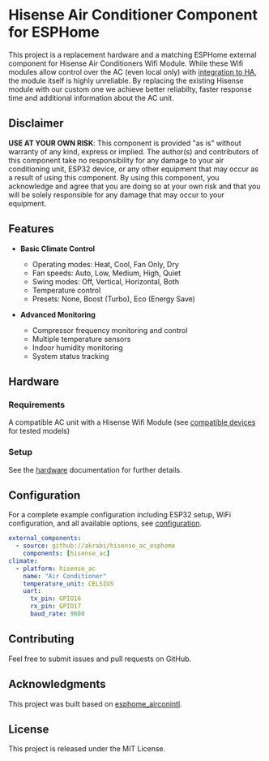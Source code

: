 # Hisense Air Conditioner Component for ESPHome

This project is a replacement hardware and a matching ESPHome external component for  Hisense Air Conditioners Wifi Module. While these Wifi modules allow control over the AC (even local only) with [integration to HA](https://github.com/deiger/AirCon), the module itself is highly unreliable.
By replacing the existing Hisense module with our custom one we achieve better reliabilty, faster response time and additional information about the AC unit.

## Disclaimer

**USE AT YOUR OWN RISK**: This component is provided "as is" without warranty of any kind, express or implied. The author(s) and contributors of this component take no responsibility for any damage to your air conditioning unit, ESP32 device, or any other equipment that may occur as a result of using this component. By using this component, you acknowledge and agree that you are doing so at your own risk and that you will be solely responsible for any damage that may occur to your equipment.

## Features

- **Basic Climate Control**
  - Operating modes: Heat, Cool, Fan Only, Dry
  - Fan speeds: Auto, Low, Medium, High, Quiet
  - Swing modes: Off, Vertical, Horizontal, Both
  - Temperature control
  - Presets: None, Boost (Turbo), Eco (Energy Save)

- **Advanced Monitoring**
  - Compressor frequency monitoring and control
  - Multiple temperature sensors
  - Indoor humidity monitoring
  - System status tracking

## Hardware

### Requirements
A compatible AC unit with a Hisense Wifi Module (see [compatible devices](doc/hardware/COMPATIBLE_DEVICES.md) for tested models)

### Setup
See the [hardware](doc/hardware/README.md) documentation for further details.

## Configuration

For a complete example configuration including ESP32 setup, WiFi configuration, and all available options, see [configuration](doc/configuration/README.md).

```yaml
external_components:
  - source: github://akrabi/hisense_ac_esphome
    components: [hisense_ac]
climate:
  - platform: hisense_ac
    name: "Air Conditioner"
    temperature_unit: CELSIUS
    uart:
      tx_pin: GPIO16
      rx_pin: GPIO17
      baud_rate: 9600
```

## Contributing

Feel free to submit issues and pull requests on GitHub.

## Acknowledgments

This project was built based on [esphome_airconintl](https://github.com/pslawinski/esphome_airconintl).

## License

This project is released under the MIT License.
